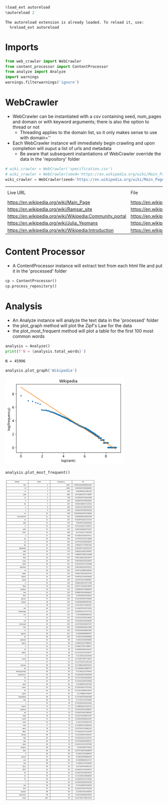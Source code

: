 

```python
%load_ext autoreload
%autoreload 2
```

    The autoreload extension is already loaded. To reload it, use:
      %reload_ext autoreload


# Imports


```python
from web_crawler import WebCrawler
from content_processor import ContentProcessor
from analyze import Analyze
import warnings
warnings.filterwarnings('ignore')
```

# WebCrawler 
 - WebCrawler can be instantiated with a csv containing seed, num_pages and domain or with keyword arguments; there is also the option to thread or not
     - Threading applies to the domain list, so it only makes sense to use with domain=''
 - Each WebCrawler instance will immediately begin crawling and upon completion will ouput a list of urls and metadata
     - Be aware that subsequent instantiations of WebCrawler override the data in the 'repository' folder


```python
# wiki_crawler = WebCrawler('specification.csv')
# wiki_crawler = WebCrawler(seed='https://en.wikipedia.org/wiki/Main_Page', threaded=True, num_pages=5, domain='en.wikipedia.org')
wiki_crawler = WebCrawler(seed='https://en.wikipedia.org/wiki/Main_Page', num_pages=5, domain='en.wikipedia.org')
```


<table><tr><td>Live URL</td><td>File</td><td>Status</td><td># Links</td><td># Images</td></tr><tr><td><a href=https://en.wikipedia.org/wiki/Main_Page>https://en.wikipedia.org/wiki/Main_Page<td><a href=repository/1.html>https://en.wikipedia.org/wiki/Main_Page</a></td><td>200</td><td>340</td><td>21</td></tr><tr><td><a href=https://en.wikipedia.org/wiki/Ramsar_site>https://en.wikipedia.org/wiki/Ramsar_site<td><a href=repository/2.html>https://en.wikipedia.org/wiki/Ramsar_site</a></td><td>200</td><td>431</td><td>5</td></tr><tr><td><a href=https://en.wikipedia.org/wiki/Wikipedia:Community_portal>https://en.wikipedia.org/wiki/Wikipedia:Community_portal<td><a href=repository/3.html>https://en.wikipedia.org/wiki/Wikipedia:Community_portal</a></td><td>200</td><td>2334</td><td>29</td></tr><tr><td><a href=https://en.wikipedia.org/wiki/Julia_Yeomans>https://en.wikipedia.org/wiki/Julia_Yeomans<td><a href=repository/4.html>https://en.wikipedia.org/wiki/Julia_Yeomans</a></td><td>200</td><td>249</td><td>5</td></tr><tr><td><a href=https://en.wikipedia.org/wiki/Wikipedia:Introduction>https://en.wikipedia.org/wiki/Wikipedia:Introduction<td><a href=repository/5.html>https://en.wikipedia.org/wiki/Wikipedia:Introduction</a></td><td>200</td><td>184</td><td>8</td></tr></table>


# Content Processor
 - A ContentProcessor instance will extract text from each html file and put it in the 'processed' folder


```python
cp = ContentProcessor()
cp.process_repository()
```

# Analysis
  - An Analyze instance will analyze the text data in the 'processed' folder
  - the plot_graph method will plot the Zipf's Law for the data
  - the plot_most_frequent method will plot a table for the first 100 most common words


```python
analysis = Analyze()
print(f'N = {analysis.total_words}')
```

    N = 45996



```python
analysis.plot_graph('Wikipedia')
```


![png](output_9_0.png)



```python
analysis.plot_most_frequent()
```


![png](output_10_0.png)



```python

```
